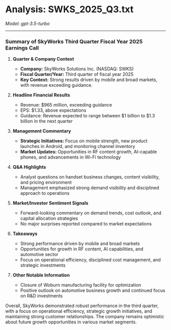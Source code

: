 # Analysis: SWKS_2025_Q3.txt

*Model: gpt-3.5-turbo*

---

### Summary of SkyWorks Third Quarter Fiscal Year 2025 Earnings Call

1. **Quarter & Company Context**
   - **Company:** SkyWorks Solutions Inc. (NASDAQ: SWKS)
   - **Fiscal Quarter/Year:** Third quarter of fiscal year 2025
   - **Key Context:** Strong results driven by mobile and broad markets, with revenue exceeding guidance.

2. **Headline Financial Results**
   - Revenue: $965 million, exceeding guidance
   - EPS: $1.33, above expectations
   - Guidance: Revenue expected to range between $1 billion to $1.3 billion in the next quarter

3. **Management Commentary**
   - **Strategic Initiatives:** Focus on mobile strength, new product launches in Android, and monitoring channel inventory
   - **Market Updates:** Opportunities in RF content growth, AI-capable phones, and advancements in Wi-Fi technology

4. **Q&A Highlights**
   - Analyst questions on handset business changes, content visibility, and pricing environment
   - Management emphasized strong demand visibility and disciplined approach to operations

5. **Market/Investor Sentiment Signals**
   - Forward-looking commentary on demand trends, cost outlook, and capital allocation strategies
   - No major surprises reported compared to market expectations

6. **Takeaways**
   - Strong performance driven by mobile and broad markets
   - Opportunities for growth in RF content, AI capabilities, and automotive sector
   - Focus on operational efficiency, disciplined cost management, and strategic investments

7. **Other Notable Information**
   - Closure of Woburn manufacturing facility for optimization
   - Positive outlook on automotive business growth and continued focus on R&D investments

Overall, SkyWorks demonstrated robust performance in the third quarter, with a focus on operational efficiency, strategic growth initiatives, and maintaining strong customer relationships. The company remains optimistic about future growth opportunities in various market segments.